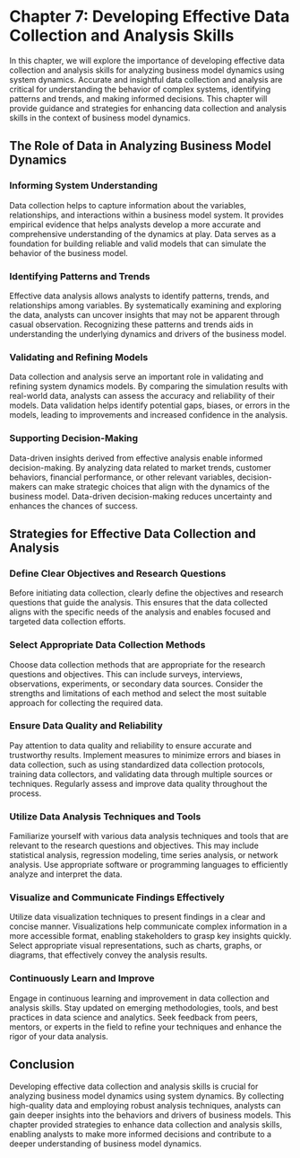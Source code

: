 Chapter 7: Developing Effective Data Collection and Analysis Skills
===================================================================

In this chapter, we will explore the importance of developing effective data collection and analysis skills for analyzing business model dynamics using system dynamics. Accurate and insightful data collection and analysis are critical for understanding the behavior of complex systems, identifying patterns and trends, and making informed decisions. This chapter will provide guidance and strategies for enhancing data collection and analysis skills in the context of business model dynamics.

The Role of Data in Analyzing Business Model Dynamics
-----------------------------------------------------

### Informing System Understanding

Data collection helps to capture information about the variables, relationships, and interactions within a business model system. It provides empirical evidence that helps analysts develop a more accurate and comprehensive understanding of the dynamics at play. Data serves as a foundation for building reliable and valid models that can simulate the behavior of the business model.

### Identifying Patterns and Trends

Effective data analysis allows analysts to identify patterns, trends, and relationships among variables. By systematically examining and exploring the data, analysts can uncover insights that may not be apparent through casual observation. Recognizing these patterns and trends aids in understanding the underlying dynamics and drivers of the business model.

### Validating and Refining Models

Data collection and analysis serve an important role in validating and refining system dynamics models. By comparing the simulation results with real-world data, analysts can assess the accuracy and reliability of their models. Data validation helps identify potential gaps, biases, or errors in the models, leading to improvements and increased confidence in the analysis.

### Supporting Decision-Making

Data-driven insights derived from effective analysis enable informed decision-making. By analyzing data related to market trends, customer behaviors, financial performance, or other relevant variables, decision-makers can make strategic choices that align with the dynamics of the business model. Data-driven decision-making reduces uncertainty and enhances the chances of success.

Strategies for Effective Data Collection and Analysis
-----------------------------------------------------

### Define Clear Objectives and Research Questions

Before initiating data collection, clearly define the objectives and research questions that guide the analysis. This ensures that the data collected aligns with the specific needs of the analysis and enables focused and targeted data collection efforts.

### Select Appropriate Data Collection Methods

Choose data collection methods that are appropriate for the research questions and objectives. This can include surveys, interviews, observations, experiments, or secondary data sources. Consider the strengths and limitations of each method and select the most suitable approach for collecting the required data.

### Ensure Data Quality and Reliability

Pay attention to data quality and reliability to ensure accurate and trustworthy results. Implement measures to minimize errors and biases in data collection, such as using standardized data collection protocols, training data collectors, and validating data through multiple sources or techniques. Regularly assess and improve data quality throughout the process.

### Utilize Data Analysis Techniques and Tools

Familiarize yourself with various data analysis techniques and tools that are relevant to the research questions and objectives. This may include statistical analysis, regression modeling, time series analysis, or network analysis. Use appropriate software or programming languages to efficiently analyze and interpret the data.

### Visualize and Communicate Findings Effectively

Utilize data visualization techniques to present findings in a clear and concise manner. Visualizations help communicate complex information in a more accessible format, enabling stakeholders to grasp key insights quickly. Select appropriate visual representations, such as charts, graphs, or diagrams, that effectively convey the analysis results.

### Continuously Learn and Improve

Engage in continuous learning and improvement in data collection and analysis skills. Stay updated on emerging methodologies, tools, and best practices in data science and analytics. Seek feedback from peers, mentors, or experts in the field to refine your techniques and enhance the rigor of your data analysis.

Conclusion
----------

Developing effective data collection and analysis skills is crucial for analyzing business model dynamics using system dynamics. By collecting high-quality data and employing robust analysis techniques, analysts can gain deeper insights into the behaviors and drivers of business models. This chapter provided strategies to enhance data collection and analysis skills, enabling analysts to make more informed decisions and contribute to a deeper understanding of business model dynamics.
